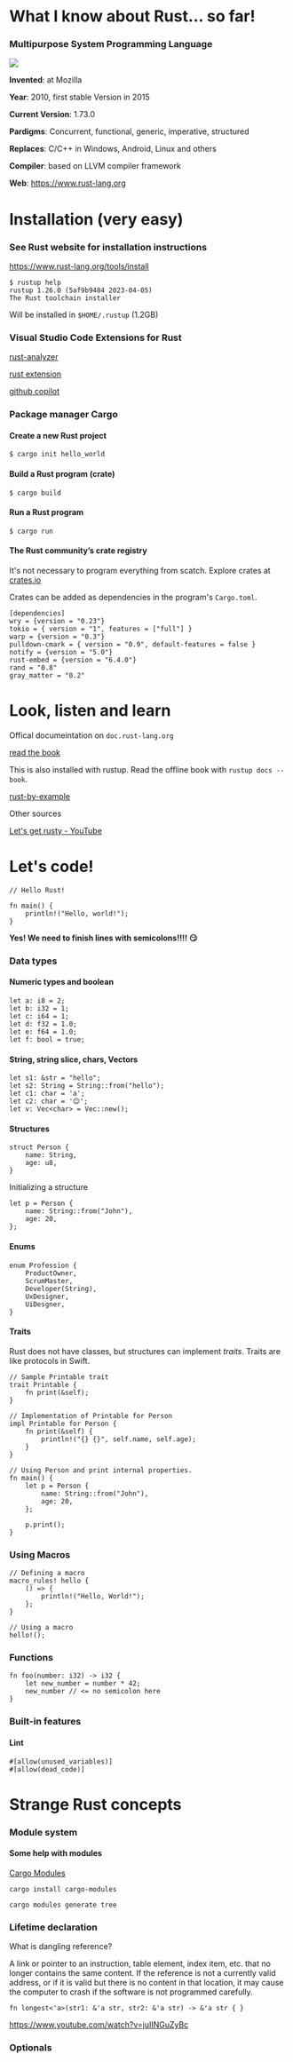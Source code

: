 # What I know about Rust... so far!


### Multipurpose System Programming Language

![](rust-logo-blk.svg)

__Invented__: at Mozilla

__Year__: 2010, first stable Version in 2015

__Current Version__: 1.73.0

__Pardigms__: Concurrent, functional, generic, imperative, structured

__Replaces__: C/C++ in Windows, Android, Linux and others

__Compiler__: based on LLVM compiler framework

__Web__: https://www.rust-lang.org



# Installation (very easy)

### See Rust website for installation instructions

https://www.rust-lang.org/tools/install


    $ rustup help
    rustup 1.26.0 (5af9b9484 2023-04-05)
    The Rust toolchain installer


Will be installed in `$HOME/.rustup` (1.2GB)

### Visual Studio Code Extensions for Rust

[rust-analyzer](https://marketplace.visualstudio.com/items?itemName=rust-lang.rust-analyzer)

[rust extension](https://marketplace.visualstudio.com/items?itemName=1YiB.rust-bundle)

[github copilot](https://marketplace.visualstudio.com/items?itemName=GitHub.copilot)

### Package manager __Cargo__

#### Create a new Rust project

    $ cargo init hello_world

#### Build a Rust program (crate)

    $ cargo build

#### Run a Rust program

    $ cargo run

#### The Rust community’s crate registry

It's not necessary to program everything from scatch. Explore crates at [crates.io](https://crates.io)

Crates can be added as dependencies in the program's `Cargo.toml`. 

    [dependencies]
    wry = {version = "0.23"}
    tokio = { version = "1", features = ["full"] }
    warp = {version = "0.3"}
    pulldown-cmark = { version = "0.9", default-features = false }
    notify = {version = "5.0"}
    rust-embed = {version = "6.4.0"}
    rand = "0.8"
    gray_matter = "0.2"

# Look, listen and learn

Offical documeintation on `doc.rust-lang.org`

[read the book](https://doc.rust-lang.org/book/)

This is also installed with rustup. Read the offline book with `rustup docs --book`.

[rust-by-example](https://doc.rust-lang.org/rust-by-example/)

Other sources

[Let's get rusty - YouTube](https://www.youtube.com/@letsgetrusty)

# Let's code!



    // Hello Rust!

    fn main() {
        println!("Hello, world!");
    }

__Yes! We need to finish lines with semicolons!!!! 😏__

### Data types

#### Numeric types and boolean
    let a: i8 = 2;
    let b: i32 = 1;
    let c: i64 = 1;
    let d: f32 = 1.0;
    let e: f64 = 1.0;
    let f: bool = true;

#### String, string slice, chars, Vectors

    let s1: &str = "hello";
    let s2: String = String::from("hello");
    let c1: char = 'a';
    let c2: char = '😊';
    let v: Vec<char> = Vec::new();

#### Structures
    struct Person {
        name: String,
        age: u8,
    }

Initializing a structure

    let p = Person {
        name: String::from("John"),
        age: 20,
    };

#### Enums

    enum Profession {
        ProductOwner,
        ScrumMaster,
        Developer(String),
        UxDesigner,
        UiDesgner,
    }

#### Traits

Rust does not have classes, but structures can implement _traits_. Traits are like protocols in Swift.

    // Sample Printable trait
    trait Printable {
        fn print(&self);
    }

    // Implementation of Printable for Person
    impl Printable for Person {
        fn print(&self) {
            println!("{} {}", self.name, self.age);
        }
    }

    // Using Person and print internal properties.
    fn main() {
        let p = Person {
            name: String::from("John"),
            age: 20,
        };

        p.print();
    }

### Using Macros

    // Defining a macro
    macro_rules! hello {
        () => {
            println!("Hello, World!");
        };
    }

    // Using a macro
    hello!();


### Functions

    fn foo(number: i32) -> i32 {
        let new_number = number * 42;
        new_number // <= no semicolon here
    }

### Built-in features

#### Lint
    #[allow(unused_variables)]
    #[allow(dead_code)]

# Strange Rust concepts

### Module system

#### Some help with modules

[Cargo Modules](https://crates.io/crates/cargo-modules)

`cargo install cargo-modules`

`cargo modules generate tree`

### Lifetime declaration

What is dangling reference?


A link or pointer to an instruction, table element, index item, etc. that no longer contains the same content. If the reference is not a currently valid address, or if it is valid but there is no content in that location, it may cause the computer to crash if the software is not programmed carefully.

`fn longest<'a>(str1: &'a str, str2: &'a str) -> &'a str { }`

https://www.youtube.com/watch?v=juIINGuZyBc

### Optionals
